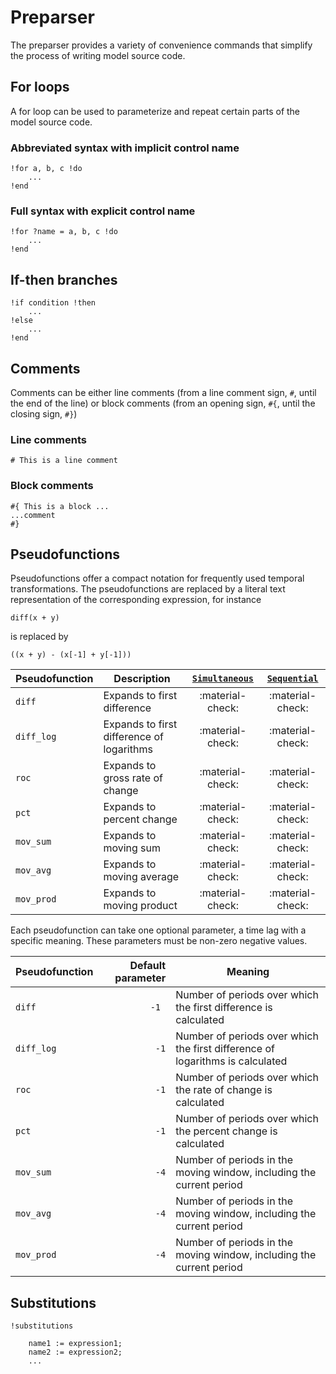 
# Preparser

The preparser provides a variety of convenience commands that simplify the
process of writing model source code.


## For loops

A for loop can be used to parameterize and repeat certain parts of the model
source code.

### Abbreviated syntax with implicit control name

    !for a, b, c !do
        ...
    !end

### Full syntax with explicit control name

    !for ?name = a, b, c !do
        ...
    !end


## If-then branches


    !if condition !then
        ...
    !else
        ...
    !end



## Comments

Comments can be either line comments (from a line comment sign, `#`, until the end of
the line) or block comments (from an opening sign, `#{`, until the closing sign,
`#}`)

### Line comments

    # This is a line comment


### Block comments

    #{ This is a block ...
    ...comment
    #}



## Pseudofunctions

Pseudofunctions offer a compact notation for frequently used temporal
transformations. The pseudofunctions are replaced by a literal text
representation of the corresponding expression, for instance

```
diff(x + y)
```

is replaced by

```
((x + y) - (x[-1] + y[-1]))
```


Pseudofunction | Description | [`Simultaneous`](simultaneous.md) | [`Sequential`](sequential.md)
---------------|-------------|:---------------------------------:|:-----------------------------:
`diff` | Expands to first difference | :material-check: | :material-check:
`diff_log` | Expands to first difference of logarithms | :material-check: | :material-check:
`roc` | Expands to gross rate of change | :material-check: | :material-check:
`pct` | Expands to percent change | :material-check: | :material-check:
`mov_sum` | Expands to moving sum | :material-check: | :material-check:
`mov_avg` | Expands to moving average | :material-check: | :material-check:
`mov_prod`| Expands to moving product | :material-check: | :material-check:


Each pseudofunction can take one optional parameter, a time lag with a
specific meaning. These parameters must be non-zero negative values.


Pseudofunction | Default parameter | Meaning
---------------|------------------:|---------
`diff` | `-1 `       | Number of periods over which the first difference is calculated
`diff_log` | `-1`    | Number of periods over which the first difference of logarithms is calculated
`roc` | `-1`         | Number of periods over which the rate of change is calculated
`pct` | `-1`         | Number of periods over which the percent change is calculated
`mov_sum` | `-4`     | Number of periods in the moving window, including the current period
`mov_avg` | `-4`     | Number of periods in the moving window, including the current period
`mov_prod` | `-4`    | Number of periods in the moving window, including the current period


## Substitutions


    !substitutions

        name1 := expression1;
        name2 := expression2;
        ...



